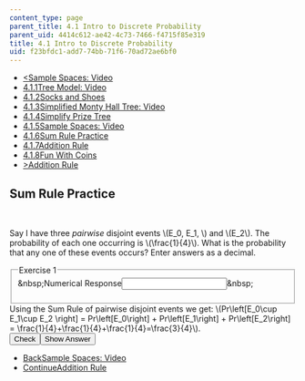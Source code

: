 ```yaml
---
content_type: page
parent_title: 4.1 Intro to Discrete Probability
parent_uid: 4414c612-ae42-4c73-7466-f4715f85e319
title: 4.1 Intro to Discrete Probability
uid: f23bfdc1-add7-74bb-71f6-70ad72ae6bf0
---
```

<ul class="navigation pagination"><li id="top_bck_btn"><a href='/courses/electrical-engineering-and-computer-science/6-042j-mathematics-for-computer-science-spring-2015/probability/tp11-2/vertical-7e0be1baca38';><<span>Sample Spaces: Video</span></a></li><li id="flp_btn_1" ><a href='/courses/electrical-engineering-and-computer-science/6-042j-mathematics-for-computer-science-spring-2015/probability/tp11-2'>4.1.1<span>Tree Model: Video</span></a></li><li id="flp_btn_2" ><a href='/courses/electrical-engineering-and-computer-science/6-042j-mathematics-for-computer-science-spring-2015/probability/tp11-2/vertical-dcc88d262213'>4.1.2<span>Socks and Shoes</span></a></li><li id="flp_btn_3" ><a href='/courses/electrical-engineering-and-computer-science/6-042j-mathematics-for-computer-science-spring-2015/probability/tp11-2/vertical-65858dc50455'>4.1.3<span>Simplified Monty Hall Tree: Video</span></a></li><li id="flp_btn_4" ><a href='/courses/electrical-engineering-and-computer-science/6-042j-mathematics-for-computer-science-spring-2015/probability/tp11-2/vertical-9542d6e9bbc8'>4.1.4<span>Simplify Prize Tree</span></a></li><li id="flp_btn_5" ><a href='/courses/electrical-engineering-and-computer-science/6-042j-mathematics-for-computer-science-spring-2015/probability/tp11-2/vertical-7e0be1baca38'>4.1.5<span>Sample Spaces: Video</span></a></li><li id="flp_btn_6" class="button_selected"><a href='/courses/electrical-engineering-and-computer-science/6-042j-mathematics-for-computer-science-spring-2015/probability/tp11-2/vertical-eb54695f6f66'>4.1.6<span>Sum Rule Practice</span></a></li><li id="flp_btn_7" ><a href='/courses/electrical-engineering-and-computer-science/6-042j-mathematics-for-computer-science-spring-2015/probability/tp11-2/vertical-d95cbbc345c2'>4.1.7<span>Addition Rule</span></a></li><li id="flp_btn_8" ><a href='/courses/electrical-engineering-and-computer-science/6-042j-mathematics-for-computer-science-spring-2015/probability/tp11-2/vertical-a2b75a4824b8'>4.1.8<span>Fun With Coins</span></a></li><li id="top_continue_btn"><a href='/courses/electrical-engineering-and-computer-science/6-042j-mathematics-for-computer-science-spring-2015/probability/tp11-2/vertical-d95cbbc345c2';>><span>Addition Rule</span></a></li></ul><h2 class="subhead">Sum Rule Practice</h2><div class="self_assessment">
<br display_name="Sum Rule Practice" url_name="Sum_Rule_Practice_0" />
<div id="Q1_div" class="problem_question"><p display_name="Sum Rule Practice" url_name="Sum_Rule_Practice_1">Say I have three <em>pairwise</em> disjoint events \(E_0, E_1, \) and \(E_2\). The probability of each one occurring is \(\frac{1}{4}\). What is the probability that any one of these events occurs? Enter answers as a decimal.</p><fieldset><legend class="visually-hidden">Exercise 1</legend><div class="choice"><label id="Q1_label"><span id="Q1_aria_status" tabindex="-1" class="visually-hidden">&amp;nbsp;</span><span class="visually-hidden">Numerical Response</span><input type="text" id="Q1_input" value="" onkeypress="numericTypedOrDropDownSelected(1)" class="problem_text_input"><input type="hidden" id="Q1_ans" value="0.75"><input type="hidden" id="Q1_tolerance" value=".001"><span id="Q1_normal_status" class="nostatus" aria-hidden="true">&amp;nbsp;</span></label></div><p id="S1_ans" tabindex="-1" class="problem_answer"></p></fieldset></div><div id="S1_div" class="problem_solution" tabindex="-1" display_name="Sum Rule Practice" url_name="Sum_Rule_Practice_3">Using the Sum Rule of pairwise disjoint events we get: \(Pr\left[E_0\cup E_1\cup E_2 \right] = Pr\left[E_0\right] + Pr\left[E_1\right] + Pr\left[E_2\right] = \frac{1}{4}+\frac{1}{4}+\frac{1}{4}=\frac{3}{4}\).</div><div class="action"><button id="Q1_button" onclick="checkAnswer({1: 'numerical'})" class="problem_mo_button">Check</button><button id="Q1_button_show" onclick="showHideSolution({1: 'numerical'}, 1, [1])" class="problem_mo_button">Show Answer</button></div></div><ul class="navigation progress"><li id="bck_btn"><a href='/courses/electrical-engineering-and-computer-science/6-042j-mathematics-for-computer-science-spring-2015/probability/tp11-2/vertical-7e0be1baca38';>Back<span>Sample Spaces: Video</span></a></li><li id="continue_btn"><a href='/courses/electrical-engineering-and-computer-science/6-042j-mathematics-for-computer-science-spring-2015/probability/tp11-2/vertical-d95cbbc345c2';>Continue<span>Addition Rule</span></a></li></ul>